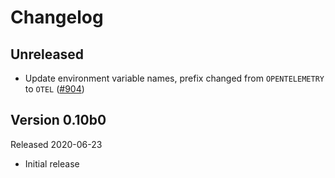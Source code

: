 # Changelog

## Unreleased

- Update environment variable names, prefix changed from `OPENTELEMETRY` to `OTEL` ([#904](https://github.com/open-telemetry/opentelemetry-python/pull/904))

## Version 0.10b0

Released 2020-06-23

- Initial release
